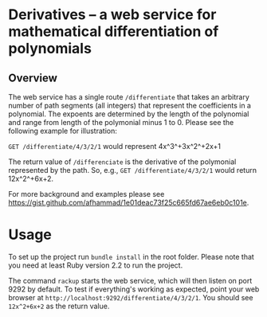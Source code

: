 # Derivatives – a web service for mathematical differentiation of polynomials

## Overview

The web service has a single  route `/differentiate` that takes an arbitrary number of path segments (all integers) that represent the coefficients in a polynomial. The expoents are determined by the length of the polynomial and range from length of the polymonial minus 1 to 0. Please see the following example for illustration:

`GET /differentiate/4/3/2/1` would represent  4x^3^+3x^2^+2x+1

The return value of `/differenciate` is the derivative of the polymonial represented by the path. So, e.g., `GET /differentiate/4/3/2/1` would return 12x^2^+6x+2.

For more background and examples please see https://gist.github.com/afhammad/1e01deac73f25c665fd67ae6eb0c101e.



# Usage

To set up the project run `bundle install` in the root folder. Please note that you need at least Ruby version 2.2 to run the project.

The command `rackup` starts the web service, which will then listen on port 9292 by default. To test if everything's working as expected, point your web browser at `http://localhost:9292/differentiate/4/3/2/1`. You should see `12x^2+6x+2` as the return value.